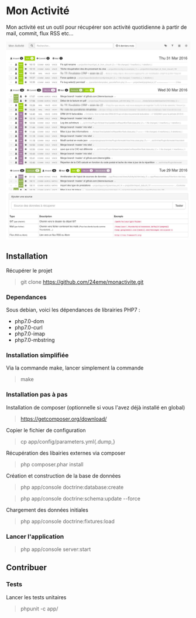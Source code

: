Mon Activité
============

Mon activité est un outil pour récupérer son activité quotidienne à partir de mail, commit, flux RSS etc...

![Page d'acceuil](docs/interface_home.jpg "Page d'acceuil")
![Liste des sources](docs/interface_source.jpg "Liste des sources")

Installation
------------

Récupérer le projet

> git clone https://github.com/24eme/monactivite.git

### Dependances

Sous debian, voici les dépendances de librairies PHP7 :

 - php7.0-dom
 - php7.0-curl
 - php7.0-imap
 - php7.0-mbstring

### Installation simplifiée

Via la commande make, lancer simplement la commande

> make

### Installation pas à pas

Installation de composer (optionnelle si vous l'avez déjà installé en global)

> https://getcomposer.org/download/

Copier le fichier de configuration

> cp app/config/parameters.yml{.dump,}

Récupération des libairies externes via composer

> php composer.phar install

Création et construction de la base de données

> php app/console doctrine:database:create

> php app/console doctrine:schema:update --force

Chargement des données initiales

> php app/console doctrine:fixtures:load

### Lancer l'application

> php app/console server:start

Contribuer
----------

### Tests

Lancer les tests unitaires

> phpunit -c app/
